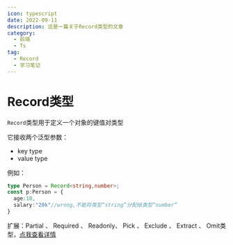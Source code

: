 ```yaml
---
icon: typescript
date: 2022-09-11
description: 这是一篇关于Record类型的文章
category:
  - 前端
  - Ts
tag:
  - Record
  - 学习笔记
---
```


# Record类型

`Record`类型用于定义一个对象的键值对类型

它接收两个泛型参数：

- key type
- value type

例如：

```ts
type Person = Record<string,number>;
const p:Person = {
  age:18,
  salary:"20k"//wrong,不能将类型“string”分配给类型“number”
} 
```



扩展：Partial 、 Required 、 Readonly、 Pick 、 Exclude 、 Extract 、 Omit类型，[点我查看详情](https://blog.csdn.net/qq_43869822/article/details/121664818)